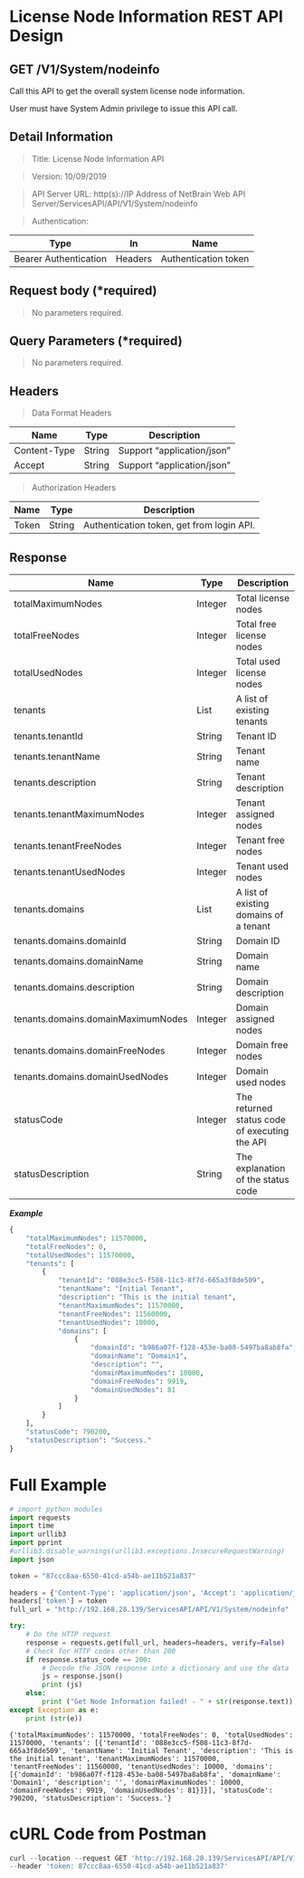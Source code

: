 
# License Node Information REST API Design

GET /V1/System/nodeinfo
-----------------------

Call this API to get the overall system license node information.

User must have System Admin privilege to issue this API call.

Detail Information
------------------

> Title: License Node Information API

> Version: 10/09/2019

> API Server URL: http(s)://IP Address of NetBrain Web API
Server/ServicesAPI/API/V1/System/nodeinfo

> Authentication:

| **Type**              | **In**  | **Name**             |
|-----------------------|---------|----------------------|
| Bearer Authentication | Headers | Authentication token |

Request body (\*required)
-------------------------

> No parameters required.

Query Parameters (\*required)
-----------------------------

> No parameters required.

Headers
-------

> Data Format Headers

| **Name**     | **Type** | **Description**            |
|--------------|----------|----------------------------|
| Content-Type | String   | Support “application/json” |
| Accept       | String   | Support “application/json” |

> Authorization Headers

| **Name** | **Type** | **Description**                           |
|----------|----------|-------------------------------------------|
| Token    | String   | Authentication token, get from login API. |

Response
--------

| **Name**                           | **Type** | **Description**                               |
|------------------------------------|----------|-----------------------------------------------|
| totalMaximumNodes                  | Integer  | Total license nodes                           |
| totalFreeNodes                     | Integer  | Total free license nodes                      |
| totalUsedNodes                     | Integer  | Total used license nodes                      |
| tenants                            | List     | A list of existing tenants                    |
| tenants.tenantId                   | String   | Tenant ID                                     |
| tenants.tenantName                 | String   | Tenant name                                   |
| tenants.description                | String   | Tenant description                            |
| tenants.tenantMaximumNodes         | Integer  | Tenant assigned nodes                         |
| tenants.tenantFreeNodes            | Integer  | Tenant free nodes                             |
| tenants.tenantUsedNodes            | Integer  | Tenant used nodes                             |
| tenants.domains                    | List     | A list of existing domains of a tenant        |
| tenants.domains.domainId           | String   | Domain ID                                     |
| tenants.domains.domainName         | String   | Domain name                                   |
| tenants.domains.description        | String   | Domain description                            |
| tenants.domains.domainMaximumNodes | Integer  | Domain assigned nodes                         |
| tenants.domains.domainFreeNodes    | Integer  | Domain free nodes                             |
| tenants.domains.domainUsedNodes    | Integer  | Domain used nodes                             |
| statusCode                         | Integer  | The returned status code of executing the API |
| statusDescription                  | String   | The explanation of the status code            |

***Example***


```python
{
    "totalMaximumNodes": 11570000,
    "totalFreeNodes": 0,
    "totalUsedNodes": 11570000,
    "tenants": [
        {
            "tenantId": "088e3cc5-f508-11c3-8f7d-665a3f8de509",
            "tenantName": "Initial Tenant",
            "description": "This is the initial tenant",
            "tenantMaximumNodes": 11570000,
            "tenantFreeNodes": 11560000,
            "tenantUsedNodes": 10000,
            "domains": [
                {
                    "domainId": "b986a07f-f128-453e-ba08-5497ba8ab8fa",
                    "domainName": "Domain1",
                    "description": "",
                    "domainMaximumNodes": 10000,
                    "domainFreeNodes": 9919,
                    "domainUsedNodes": 81
                }
            ]
        }
    ],
    "statusCode": 790200,
    "statusDescription": "Success."
}
```

# Full Example


```python
# import python modules 
import requests
import time
import urllib3
import pprint
#urllib3.disable_warnings(urllib3.exceptions.InsecureRequestWarning)
import json

token = "87ccc8aa-6550-41cd-a54b-ae11b521a837" 
 
headers = {'Content-Type': 'application/json', 'Accept': 'application/json'}  
headers['token'] = token
full_url = "http://192.168.28.139/ServicesAPI/API/V1/System/nodeinfo"

try:
    # Do the HTTP request
    response = requests.get(full_url, headers=headers, verify=False)
    # Check for HTTP codes other than 200
    if response.status_code == 200:
        # Decode the JSON response into a dictionary and use the data
        js = response.json()
        print (js)
    else:
        print ("Get Node Information failed! - " + str(response.text))
except Exception as e:
    print (str(e))
```

    {'totalMaximumNodes': 11570000, 'totalFreeNodes': 0, 'totalUsedNodes': 11570000, 'tenants': [{'tenantId': '088e3cc5-f508-11c3-8f7d-665a3f8de509', 'tenantName': 'Initial Tenant', 'description': 'This is the initial tenant', 'tenantMaximumNodes': 11570000, 'tenantFreeNodes': 11560000, 'tenantUsedNodes': 10000, 'domains': [{'domainId': 'b986a07f-f128-453e-ba08-5497ba8ab8fa', 'domainName': 'Domain1', 'description': '', 'domainMaximumNodes': 10000, 'domainFreeNodes': 9919, 'domainUsedNodes': 81}]}], 'statusCode': 790200, 'statusDescription': 'Success.'}
    

# cURL Code from Postman


```python
curl --location --request GET 'http://192.168.28.139/ServicesAPI/API/V1/System/nodeinfo' \
--header 'token: 87ccc8aa-6550-41cd-a54b-ae11b521a837'
```
